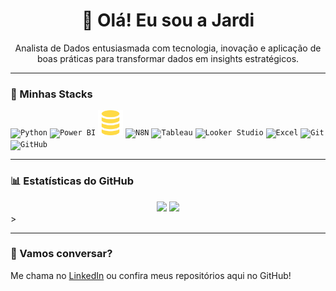 <h1 align="center">👋 Olá! Eu sou a Jardi</h1>

<p align="center">
Analista de Dados entusiasmada com tecnologia, inovação e aplicação de boas práticas para transformar dados em insights estratégicos.
</p>

---

### 🚀 Minhas Stacks
<code><img width="40px" src="https://cdn.jsdelivr.net/gh/devicons/devicon/icons/python/python-original.svg" title="Python"/></code>
<code><img width="40px" src="https://upload.wikimedia.org/wikipedia/commons/c/cf/New_Power_BI_Logo.svg" title="Power BI"/></code>
<code><img width="40px" src="https://raw.githubusercontent.com/devicons/devicon/master/icons/sql/sql-original.svg" title="SQL"/></code>
<code><img width="40px" src="https://raw.githubusercontent.com/getn8n/n8n/master/assets/logo.svg" title="N8N"/></code>
<code><img width="40px" src="https://upload.wikimedia.org/wikipedia/commons/9/9c/Tableau_Logo.png" title="Tableau"/></code>
<code><img width="40px" src="https://upload.wikimedia.org/wikipedia/commons/d/d3/Google_Looker_Studio_Logo.svg" title="Looker Studio"/></code>
<code><img width="40px" src="https://upload.wikimedia.org/wikipedia/commons/7/7f/Microsoft_Excel_2013_logo.svg" title="Excel"/></code>
<code><img width="40px" src="https://cdn.jsdelivr.net/gh/devicons/devicon/icons/git/git-original.svg" title="Git"/></code>
<code><img width="40px" src="https://cdn.jsdelivr.net/gh/devicons/devicon/icons/github/github-original.svg" title="GitHub"/></code>



---

### 📊 Estatísticas do GitHub

<div align="center">
  <img height="180em" src="https://github-readme-stats.vercel.app/api?username=chaves08r&show_icons=true&theme=transparent&count_private=true" />
  <img height="180em" src="https://github-readme-stats.vercel.app/api/top-langs/?username=chaves08r&layout=compact&langs_count=7&theme=transparent"/>
</div>
>

---

### 💬 Vamos conversar?

Me chama no [LinkedIn](https://www.linkedin.com/in/jardielen-chaves/) ou confira meus repositórios aqui no GitHub!
